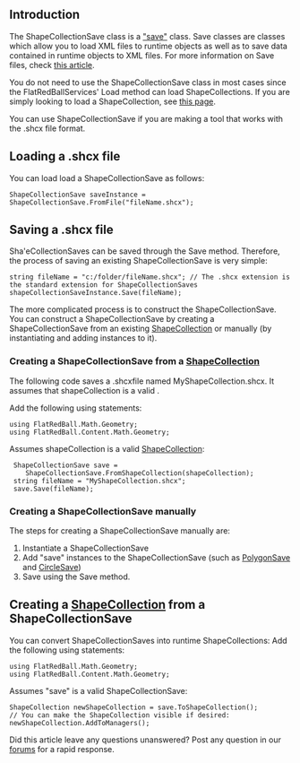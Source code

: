 ## Introduction

The ShapeCollectionSave class is a ["save"](/frb/docs/index.php?title=Tutorials:Save_Classes "Tutorials:Save Classes") class. Save classes are classes which allow you to load XML files to runtime objects as well as to save data contained in runtime objects to XML files. For more information on Save files, check [this article](/frb/docs/index.php?title=Tutorials:Save_Classes "Tutorials:Save Classes").

You do not need to use the ShapeCollectionSave class in most cases since the FlatRedBallServices' Load method can load ShapeCollections. If you are simply looking to load a ShapeCollection, see [this page](/frb/docs/index.php?title=FlatRedBall.Math.Geometry.ShapeCollection#Loading_a_ShapeCollection "FlatRedBall.Math.Geometry.ShapeCollection").

You can use ShapeCollectionSave if you are making a tool that works with the .shcx file format.

## Loading a .shcx file

You can load load a ShapeCollectionSave as follows:

    ShapeCollectionSave saveInstance = ShapeCollectionSave.FromFile("fileName.shcx");

## Saving a .shcx file

Sha'eCollectionSaves can be saved through the Save method. Therefore, the process of saving an existing ShapeCollectionSave is very simple:

    string fileName = "c:/folder/fileName.shcx"; // The .shcx extension is the standard extension for ShapeCollectionSaves
    shapeCollectionSaveInstance.Save(fileName);

The more complicated process is to construct the ShapeCollectionSave. You can construct a ShapeCollectionSave by creating a ShapeCollectionSave from an existing [ShapeCollection](/frb/docs/index.php?title=FlatRedBall.Math.Geometry.ShapeCollection "FlatRedBall.Math.Geometry.ShapeCollection") or manually (by instantiating and adding instances to it).

### Creating a ShapeCollectionSave from a [ShapeCollection](/frb/docs/index.php?title=FlatRedBall.Math.Geometry.ShapeCollection "FlatRedBall.Math.Geometry.ShapeCollection")

The following code saves a .shcxfile named MyShapeCollection.shcx. It assumes that shapeCollection is a valid .

Add the following using statements:

    using FlatRedBall.Math.Geometry;
    using FlatRedBall.Content.Math.Geometry;

Assumes shapeCollection is a valid [ShapeCollection](/frb/docs/index.php?title=FlatRedBall.Math.Geometry.ShapeCollection "FlatRedBall.Math.Geometry.ShapeCollection"):

     ShapeCollectionSave save =
        ShapeCollectionSave.FromShapeCollection(shapeCollection);
     string fileName = "MyShapeCollection.shcx";
     save.Save(fileName);

### Creating a ShapeCollectionSave manually

The steps for creating a ShapeCollectionSave manually are:

1.  Instantiate a ShapeCollectionSave
2.  Add "save" instances to the ShapeCollectionSave (such as [PolygonSave](/frb/docs/index.php?title=FlatRedBall.Content.Polygon.PolygonSave "FlatRedBall.Content.Polygon.PolygonSave") and [CircleSave](/frb/docs/index.php?title=FlatRedBall.Content.Math.Geometry.CircleSave&action=edit&redlink=1 "FlatRedBall.Content.Math.Geometry.CircleSave (page does not exist)"))
3.  Save using the Save method.

## Creating a [ShapeCollection](/frb/docs/index.php?title=FlatRedBall.Math.Geometry.ShapeCollection "FlatRedBall.Math.Geometry.ShapeCollection") from a ShapeCollectionSave

You can convert ShapeCollectionSaves into runtime ShapeCollections: Add the following using statements:

    using FlatRedBall.Math.Geometry;
    using FlatRedBall.Content.Math.Geometry;

Assumes "save" is a valid ShapeCollectionSave:

    ShapeCollection newShapeCollection = save.ToShapeCollection();
    // You can make the ShapeCollection visible if desired:
    newShapeCollection.AddToManagers();

Did this article leave any questions unanswered? Post any question in our [forums](/frb/forum.md) for a rapid response.
